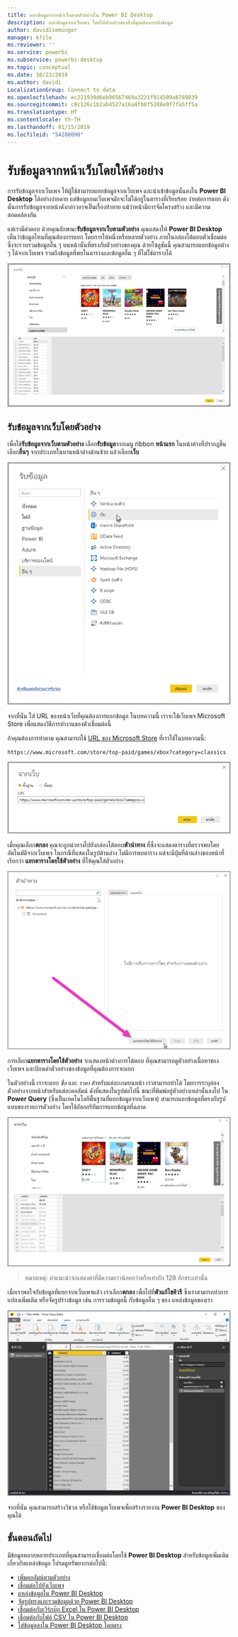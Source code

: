 ```yaml
---
title: แยกข้อมูลจากหน้าเว็บตามตัวอย่างใน Power BI Desktop
description: แยกข้อมูลจากเว็บเพจ โดยให้ตัวอย่างของสิ่งที่คุณต้องการดึงข้อมูล
author: davidiseminger
manager: kfile
ms.reviewer: ''
ms.service: powerbi
ms.subservice: powerbi-desktop
ms.topic: conceptual
ms.date: 10/23/2018
ms.author: davidi
LocalizationGroup: Connect to data
ms.openlocfilehash: ec221939d6eb96567469a3221f914509a6789839
ms.sourcegitcommit: c8c126c1b2ab4527a16a4fb8f5208e0f7fa5ff5a
ms.translationtype: HT
ms.contentlocale: th-TH
ms.lasthandoff: 01/15/2019
ms.locfileid: "54280090"
---
```

# <a name="get-data-from-a-web-page-by-providing-an-example"></a>รับข้อมูลจากหน้าเว็บโดยให้ตัวอย่าง

การรับข้อมูลจากเว็บเพจ ให้ผู้ใช้สามารถแยกข้อมูลจากเว็บเพจ และนำเข้าข้อมูลนั้นลงใน **Power BI Desktop** ได้อย่างง่ายดาย แต่ข้อมูลบนเว็บเพจมักจะไม่ได้อยู่ในตารางที่เรียบร้อย ง่ายต่อการแยก ดังนั้นการรับข้อมูลจากหน้าดังกล่าวอาจเป็นเรื่องท้าทาย แม้ว่าหน้ามีการจัดโครงสร้าง และมีความสอดคล้องกัน 

แต่เรามีคำตอบ ด้วยคุณลักษณะ**รับข้อมูลจากเว็บตามตัวอย่าง** คุณแสดงให้ **Power BI Desktop** เห็นว่าข้อมูลไหนที่คุณต้องการแยก โดยการให้หนึ่งหรือหลายตัวอย่าง ภายในกล่องโต้ตอบตัวเชื่อมต่อ ซึ่งจะรวบรวมข้อมูลอื่น ๆ บนหน้านั้นที่ตรงกับตัวอย่างของคุณ ด้วยโซลูชันนี้ คุณสามารถแยกข้อมูลต่าง ๆ ได้จากเว็บเพจ รวมถึงข้อมูลที่พบในตาราง*และ*ข้อมูลอื่น ๆ ที่ไม่ใช่ตารางได้ 

![รับข้อมูลจากเว็บตามตัวอย่าง](media/desktop-connect-to-web-by-example/web-by-example_01.png)



## <a name="using-get-data-from-web-by-example"></a>รับข้อมูลจากเว็บโดยตัวอย่าง

เพื่อใช้**รับข้อมูลจากเว็บตามตัวอย่าง** เลือก**รับข้อมูล**จากเมนู ribbon **หน้าแรก** ในหน้าต่างที่ปรากฏขึ้น เลือก**อื่นๆ** จากประเภทในบานหน้าต่างด้านซ้าย แล้วเลือก**เว็บ**

![เลือกเว็บจากรับข้อมูล](media/desktop-connect-to-web-by-example/web-by-example_03.png)

จากที่นั่น ใส่ URL ของหน้าเว็บที่คุณต้องการแยกข้อมูล ในบทความนี้ เราจะใช้เว็บเพจ Microsoft Store เพื่อแสดงวิธีการทำงานของตัวเชื่อมต่อนี้ 

ถ้าคุณต้องการทำตาม คุณสามารถใช้ [URL ของ Microsoft Store](https://www.microsoft.com/store/top-paid/games/xbox?category=classics) ที่เราใช้ในบทความนี้:

    https://www.microsoft.com/store/top-paid/games/xbox?category=classics

![กล่องโต้ตอบเว็บ](media/desktop-connect-to-web-by-example/web-by-example_04.png)

เมื่อคุณเลือก**ตกลง** คุณจะถูกนำทางไปยังกล่องโต้ตอบ**ตัวนำทาง** ที่ซึ่งจะแสดงตารางที่ตรวจพบโดยอัตโนมัติจากเว็บเพจ ในกรณีที่แสดงในรูปด้านล่าง ไม่มีการพบตาราง แต่จะมีปุ่มที่ด้านล่างของหน้าที่เรียกว่า **แยกตารางโดยใช้ตัวอย่าง** ที่ให้คุณใส่ตัวอย่าง


![หน้าต่างตัวนำทาง](media/desktop-connect-to-web-by-example/web-by-example_05.png)

การเลือก**แยกตารางโดยใช้ตัวอย่าง** จะแสดงหน้าต่างการโต้ตอบ ที่คุณสามารถดูตัวอย่างเนื้อหาของเว็บเพจ และป้อนค่าตัวอย่างของข้อมูลที่คุณต้องการจะแยก 

ในตัวอย่างนี้ เราจะแยก *ชื่อ* และ *ราคา* สำหรับแต่ละเกมบนหน้า เราสามารถทำได้ โดยการระบุสองตัวอย่างจากหน้าสำหรับแต่ละคอลัมน์ ดังที่แสดงในรูปต่อไปนี้ ขณะที่พิมพ์อยู่ตัวอย่างเหล่านั้นลงไป ใน **Power Query** (ซึ่งเป็นเทคโนโลยีพื้นฐานที่แยกข้อมูลจากเว็บเพจ) สามารถแยกข้อมูลที่ตรงกับรูปแบบของรายการตัวอย่าง โดยใช้อัลกอริทึมการแยกข้อมูลที่ฉลาด

![ข้อมูลตามตัวอย่าง](media/desktop-connect-to-web-by-example/web-by-example_06.png)

> หมายเหตุ: ค่าแนะนำจะแสดงค่าที่มีความยาวน้อยกว่าหรือเท่ากับ 128 อักขระเท่านั้น

เมื่อเราพอใจกับข้อมูลที่แยกจากเว็บเพจแล้ว เราเลือก**ตกลง** เพื่อไปที่**ตัวแก้ไขคิวรี** ซึ่งเราสามารถทำการแปลงเพิ่มเติม หรือจัดรูปร่างข้อมูล เช่น การรวมข้อมูลนี้ กับข้อมูลอื่น ๆ ของ แหล่งข้อมูลของเรา

![ข้อมูลตามตัวอย่าง](media/desktop-connect-to-web-by-example/web-by-example_07.png)

จากที่นั่น คุณสามารถสร้างวิชวล หรือใช้ข้อมูลเว็บเพจเพื่อสร้างรายงาน **Power BI Desktop** ของคุณได้


## <a name="next-steps"></a>ขั้นตอนถัดไป
มีข้อมูลหลากหลายประเภทที่คุณสามารถเชื่อมต่อโดยใช้ **Power BI Desktop** สำหรับข้อมูลเพิ่มเติมเกี่ยวกับแหล่งข้อมูล โปรดดูทรัพยากรต่อไปนี้:

* [เพิ่มคอลัมน์ตามตัวอย่าง](desktop-add-column-from-example.md)
* [เชื่อมต่อไปยังเว็บเพจ](desktop-connect-to-web.md)
* [แหล่งข้อมูลใน Power BI Desktop](desktop-data-sources.md)
* [จัดรูปทรงและรวมข้อมูลด้วย Power BI Desktop](desktop-shape-and-combine-data.md)
* [เชื่อมต่อกับเวิร์กบุ๊ก Excel ใน Power BI Desktop](desktop-connect-excel.md)   
* [เชื่อมต่อกับไฟล์ CSV ใน Power BI Desktop](desktop-connect-csv.md)   
* [ใส่ข้อมูลลงใน Power BI Desktop โดยตรง](desktop-enter-data-directly-into-desktop.md)   

